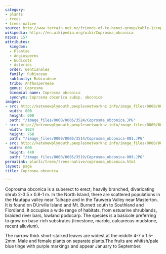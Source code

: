 ```yaml
---
category:
- plants
- trees
- trees-native
source: http://www.terrain.net.nz/friends-of-te-henui-group/table-1/coprosma-obconica.html
wikipedia: https://en.wikipedia.org/wiki/Coprosma_obconica
nzpcn: 157
attributes:
  kingdom:
  - Plantae
  - Angiosperms
  - Eudicots
  - Asterids
  order: Gentianales
  family: Rubiaceae
  subfamily: Rubioideae
  tribe: Anthospermeae
  genus: Coprosma
  binomial name: Coprosma obconica
  synonym: Coprosma obconica subsp. obconica
images:
- src: http://ketenewplymouth.peoplesnetworknz.info/image_files/0000/0005/3524/Coprosma_obconica.JPG
  width: 800
  height: 600
  path: "/image_files/0000/0005/3524/Coprosma_obconica.JPG"
- src: http://ketenewplymouth.peoplesnetworknz.info/image_files/0000/0005/3514/Coprosma_obconica-001.JPG
  width: 1024
  height: 768
  path: "/image_files/0000/0005/3514/Coprosma_obconica-001.JPG"
- src: http://ketenewplymouth.peoplesnetworknz.info/image_files/0000/0005/3519/Coprosma_obconica-003.JPG
  width: 600
  height: 449
  path: "/image_files/0000/0005/3519/Coprosma_obconica-003.JPG"
permalink: plants/trees/trees-native/coprosma_obconica.html
layout: page
title: Coprosma obconica

---
```

Coprosma obconica is a suberect to erect, heavily branched, divaricating shrub 2-3.5 x 0.8-1 m. In the North Island, there are scattered populations in the Hautapu valley near Taihape and in the Tauwera Valley near Masterton. It is found on DUrville Island and Mt. Burnett south to Southland and Fiordland. It occupies a wide range of habitats, from estuarine shrublands, braided river bars, lowland podocarp. The species is a basicole preferring to grow on base-rich substrates (limestone, marble, calcareous mudstone, recent alluvium).

The narrow thick short-stalked leaves are widest at the middle 4-7 x 1.5-2mm. 
Male and female plants on separate plants.The fruits are whitish/pale blue tinge with purple markings and appear January to September.
